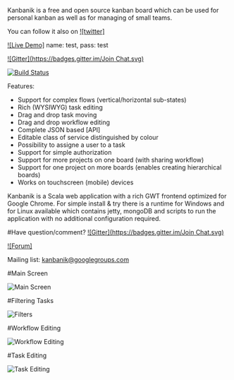 Kanbanik is a free and open source kanban board which can be used for personal kanban as well as for managing of small teams. 

You can follow it also on [![twitter]](https://twitter.com/kanbanik)

[![Live Demo]](http://kanbanikdemo-jelkosz.rhcloud.com/) name: test, pass: test

[![Gitter](https://badges.gitter.im/Join Chat.svg)](https://gitter.im/jelkosz/kanbanik?utm_source=badge&utm_medium=badge&utm_campaign=pr-badge&utm_content=badge)

[![Build Status](https://travis-ci.org/jelkosz/kanbanik.svg?branch=master)](https://travis-ci.org/jelkosz/kanbanik)

Features:
* Support for complex flows (vertical/horizontal sub-states)
* Rich (WYSIWYG) task editing
* Drag and drop task moving
* Drag and drop workflow editing
* Complete JSON based [API]
* Editable class of service distinguished by colour
* Possibility to assigne a user to a task
* Support for simple authorization
* Support for more projects on one board (with sharing workflow)
* Support for one project on more boards (enables creating hierarchical boards)
* Works on touchscreen (mobile) devices

Kanbanik is a Scala web application with a rich GWT frontend optimized for Google Chrome. For simple install & try there is a runtime for Windows and for Linux available which contains jetty, mongoDB and scripts to run the application with no additional configuration required.

#Have question/comment?
[![Gitter](https://badges.gitter.im/Join Chat.svg)](https://gitter.im/jelkosz/kanbanik?utm_source=badge&utm_medium=badge&utm_campaign=pr-badge&utm_content=badge)

[![Forum]](https://groups.google.com/forum/#!forum/kanbanik)

Mailing list: kanbanik@googlegroups.com

#Main Screen

![Main Screen](http://static.kanbanik.googlecode.com/git/mainScreen.png)

#Filtering Tasks

![Filters](http://static.kanbanik.googlecode.com/git/filters.png)

#Workflow Editing

![Workflow Editing](http://static.kanbanik.googlecode.com/git/workflowEditing.png)

#Task Editing

![Task Editing](http://static.kanbanik.googlecode.com/git/taskEditing.png)

